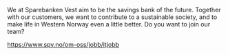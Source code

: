 We at Sparebanken Vest aim to be the savings bank of the future. Together with our customers, we want to contribute to a sustainable society, and to make life in Western Norway even a little better. Do you want to join our team?

https://www.spv.no/om-oss/jobb/itjobb
